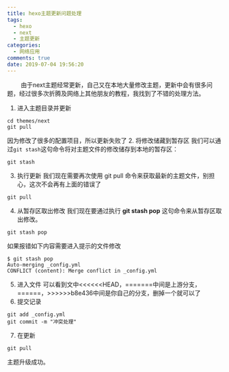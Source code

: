 ```yaml
---
title: hexo主题更新问题处理
tags:
  - hexo 
  - next
  - 主题更新
categories:
  - 网络应用
comments: true
date: 2019-07-04 19:56:20
---
```


&emsp;&emsp; 由于next主题经常更新，自己又在本地大量修改主题，更新中会有很多问题，经过很多次折腾及网络上其他朋友的教程，我找到了不错的处理方法。
1. 进入主题目录并更新
```
cd themes/next
git pull
```
因为修改了很多的配置项目，所以更新失败了
<escape><!-- more --></escape>
2. 将修改储藏到暂存区
我们可以通过`git stash`这句命令将对主题文件的修改储存到本地的暂存区：
```
git stash
```
3. 执行更新
我们现在需要再次使用 git pull 命令来获取最新的主题文件，别担心，这次不会再有上面的错误了
```
git pull
```
4. 从暂存区取出修改
我们现在要通过执行 **git stash pop** 这句命令来从暂存区取出修改。
```
git stash pop
```
如果报错如下内容需要进入提示的文件修改
```
$ git stash pop
Auto-merging _config.yml
CONFLICT (content): Merge conflict in _config.yml
```
5. 进入文件
可以看到文中<<<<<<HEAD，=======中间是上游分支，======，>>>>>>b8e436中间是你自己的分支，删掉一个就可以了
6. 提交记录
```
git add _config.yml
git commit -m "冲突处理"
```
7. 在更新
```
git pull
```
主题升级成功。
